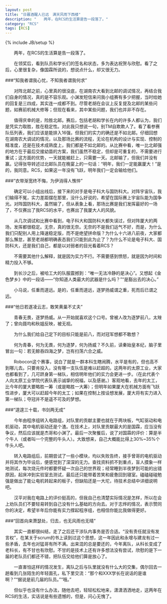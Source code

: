 ```yaml
---
layout: post
title: "日暮酒醒人已远　满天风雨下西楼"
description: "　　两年，在RCS的生活算是告一段落了。"
category: "RCS"
tags: [RCS]
---
```

{% include JB/setup %}

　　两年，在RCS的生活算是告一段落了。

　　在领奖后，看到队员和学长们的签名和状态，多为表达祝贺与欣慰。看了之后，心里很复杂，像国霖所说的，想说点什么，却又很无力。

###“知我者谓我心忧，不知我者谓我何求”

　　对阵北邮之前，心里真的很没底，在湖南农大看到北邮的调试情况，再结合我们自身的情况，真的是不容乐观。小渊发短信来问我小组赛有多少把握，当时给她的回复是三四成，其实连一成都不到。尽管老胡在会议上反复提及北邮的某些问题，如赛前机械大修等；但现在看来，其中某些问题，我们也并非不存在。

　　值得庆幸的是，险胜北邮。赛后，包括老胡和学长在内的许多人都认为，我们是凭实力取胜，胜在稳定性。对此我只想说一句，别TM自欺欺人了。看了看参赛队伍列表，我们应该是能排入16强，但我们的实力的确还是不如北邮。仔细回想在湖南农大调试的情况，以及那场比赛的流程，无论在机构的设计与实现、控制的精准度，还是在技术成熟度上，我们都是不如北邮的。从比赛中看，唯一比北邮强的地方在于最后交接幼苗的方案，我们虽然不稳定，但却是可重复的，不需要进行重试；这方面的优势，一天就能被赶上，只需要一天。北邮输了，但我们并没有赢。记得张导转述过北邮队员在晚宴上的一句话：“明年，我们一定能赢厦大！”是的，我同意。RCS，如果这一年没有飞跃，明年我们一定会输给他们。

###“衣带渐宽终不悔，为伊消得人憔悴”

　　确定可以小组出线后，接下来的对手是电子科大与国防科大。对阵宇宙队，我们输得不冤，实力差距摆在那里，没什么好说的，希望在国际赛上宇宙队能为国争光。对阵国防科大，虽然输了，但从表象上看，那场比赛是我们发挥最好的一场了，不仅赛出了我RCS的水平，也赛出了我厦大人的风貌。

　　从几次调试和比赛中看到，电子科大和国防科大都失误过，但对阵厦大的两场，发挥都很稳定。无奈，真的很无奈。无奈的不是我们运气不好，而是，为什么我们只配别人用上降速稳定版，而不是绝望拼命版？为什么十六进八前夜，大家都那么懈怠，甚至老胡都明确表态我们只能到此为止了？为什么不论是电子科大、国防科大，还是我们自己，都是以对弱者的目光看着RCS？

　　不需要其他什么解释，就是因为实力不行。不需要感到愤怒，就是因为时间和精力投入不够。

　　到长沙之后，被哈工大的队服震撼到：“唯一无法冷静的是决心”。又想起《金色梦乡》中的一段话——“你知道人类最大的武器是什么吗？”“是豁出去的决心。”

　　小马说，任重而道远。是的，任重而道远，逐梦扬威谓之重，死而后已谓之远。

###“他日若遂凌云志，敢笑黄巢不丈夫”

　　青春无畏，逐梦扬威。从一开始就喜欢这个口号。曾被人改为逐梦前八，太矬了；曾向聂均和秋姐反映，被无视。

　　为什么我们给自己定下的目标只能是前八，而对冠军想都不敢想？

　　何为青春，何为无畏，何为逐梦，何为扬威？不久前，读秦始皇本纪，脑子里冒出一句：若无鲸吞四海之梦，岂有扫荡六合之威。

　　Robocon这个赛事，说白了就是一群本科生瞎闹腾，水平是有的，但也高不到哪儿去。只要肯投入，没有哪一支队伍是难以赶超的。这两年的太原工业，大家也都看到了，几可跻身第一梯队，相信明年他们的实力会更进一步。（在此代表个人向太原工业学院代表队表示诚挚的祝福，以及感谢。）客观地看，去年的太工，比今年的厦大要略胜一筹（或是略胜一大筹）；但明年如果厦大在机械方面有飞跃性进步，厦大可以赶超今年的太工；如果在控制上按设想发展，厦大将有实力进入第一梯队；夺冠并不是遥不可及的梦想。

###“遑遑三十载，书剑两无成”

　　今年由程序组转入电路组，对队里的贡献主要也就在于两块板，气缸驱动和电机驱动，其中电机驱动还是个渣。在技术上，对队里贡献最大的是国霖，应当没有争议，然后应该就是杰哥和小渊了。最后一次聚餐后，说了对国霖的评价：算是半个牛人（或者叫一个完整的牛头人）。大致想来，自己大概能比得上30%~35%个牛头人吧。

　　转入电路组后，前期尝试了一些小模块，均以失败告终，接手曾哥的电机驱动并将其作为毕设后，便感觉到了深深的无力。查找资料抓不到重点，盲人摸象一样地测试，每次烧元件时都要怀疑一次自己的世界观；经常睡到半夜梦到可能的出错原因，起床冲到实验室去测试，最后还只能带着苦笑和疲惫回到寝室。磕磕碰碰勉强是做出了能让电机转起来的板子，但缺陷还是一大坨，待技术总结中详细说明吧。

　　汉平对我在电路上的评价挺高的，但我自己也清楚实际情况是怎样，所以在会上劝队员们不要轻易转到自己没有什么基础的方向去。对于志烨的情况，表示赞同你的决定，希望半年后你能有实力撑起程序组，也相信你能比我做得更好。

###“回首向来萧瑟处，归去，也无风雨也无晴”

　　其实一直都很纠结，走了之后还干涉队内事务是否合适。“没有责任就没有发言权”，在某关于scrum的书上读到过这个思想，这一年因此和永增与建龙有过一些矛盾，去年也对猛哥有所不满。出来混的总是要还的，今年离队，从科长变成了老科长，有不甘也有欣慰。不甘的是技术上还有许多想法没有尝试，欣慰的是下一届的老队员们都还不错，把队伍交给他们算是放心了。

　　一直害怕这样的情况发生，离队之后与队里就没有什么大的交集，偶尔回去一趟看到几张陌生的年轻面孔，私下里交流：“那个和XXX学长在说话的是谁啊？”“据说是前几届的队员。”“哦。”

　　但似乎也没有什么办法，随他去吧，轻轻松松地来，潇潇洒洒地走，这两年在RCS的生活，实话说是有些遗憾的，但是，问心无愧了。
